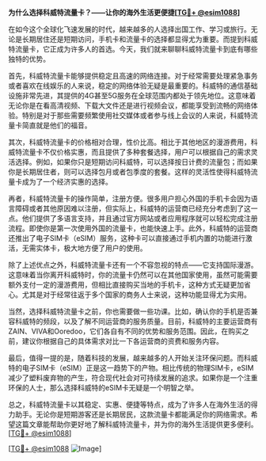 **为什么选择科威特流量卡？——让你的海外生活更便捷[[TG💪+ @esim1088](https://t.me/s/esim1088)]**

在如今这个全球化飞速发展的时代，越来越多的人选择出国工作、学习或旅行。无论是长期居住还是短期访问，手机卡和流量卡的选择都显得尤为重要。而提到科威特流量卡，它正成为许多人的首选。今天，我们就来聊聊科威特流量卡到底有哪些独特的优势。

首先，科威特流量卡能够提供稳定且高速的网络连接。对于经常需要处理紧急事务或者喜欢在线娱乐的人来说，稳定的网络体验无疑是最重要的。科威特的通信基础设施非常先进，其提供的4G甚至5G服务在全球范围内都处于领先地位。这意味着无论你是在看高清视频、下载大文件还是进行视频会议，都能享受到流畅的网络体验。特别是对于那些需要频繁使用社交媒体或者参与线上会议的人来说，科威特流量卡简直就是他们的福音。

其次，科威特流量卡的价格相对合理，性价比高。相比于其他地区的漫游费用，科威特流量卡不仅价格实惠，而且提供了多种套餐选择，用户可以根据自己的需求灵活选择。例如，如果你只是短期访问科威特，可以选择按日计费的流量包；而如果你是长期居住者，则可以选择包月或者包季度的套餐。这样的灵活性使得科威特流量卡成为了一个经济实惠的选择。

再者，科威特流量卡的操作简单，注册方便。很多用户担心外国的手机卡会因为语言障碍或者其他原因难以注册，但实际上，科威特的运营商已经充分考虑到了这一点。他们提供了多语言支持，并且通过官方网站或者应用程序就可以轻松完成注册流程。即使你是第一次使用外国的流量卡，也能快速上手。此外，科威特的运营商还推出了电子SIM卡（eSIM）服务，这种卡可以直接通过手机内置的功能进行激活，无需实体卡，极大地方便了用户的使用。

除了上述优点之外，科威特流量卡还有一个不容忽视的特点——它支持国际漫游。这意味着当你离开科威特时，你的流量卡仍然可以在其他国家使用，虽然可能需要额外支付一定的漫游费用，但相比直接购买当地的手机卡，这种方式无疑更加省心。尤其是对于经常往返于多个国家的商务人士来说，这种功能显得尤为实用。

当然，选择科威特流量卡之前，你也需要做一些功课。比如，确认你的手机是否兼容科威特的频段，以及了解不同运营商的服务质量。目前，科威特的主要运营商有ZAIN、VIVA和Ooredoo，它们各自有不同的优势和服务范围。因此，在购买之前，建议你根据自己的具体需求对比一下各运营商的资费和服务内容。

最后，值得一提的是，随着科技的发展，越来越多的人开始关注环保问题。而科威特的电子SIM卡（eSIM）正是这一趋势下的产物。相比传统的物理SIM卡，eSIM减少了塑料废弃物的产生，符合现代社会对可持续发展的追求。如果你是一个注重环保的人士，那么选择科威特的eSIM卡无疑是一个明智之举。

总之，科威特流量卡以其稳定、实惠、便捷等特点，成为了许多人在海外生活的得力助手。无论你是短期游客还是长期居民，这款流量卡都能满足你的网络需求。希望这篇文章能帮助你更好地了解科威特流量卡，并为你的海外生活提供更多便利。[[TG💪+ @esim1088](https://t.me/s/esim1088)]

[[TG💪+ @esim1088](https://t.me/s/esim1088) ![Image](https://i.postimg.cc/4NQfJmqS/Snipaste-2025-05-13-00-14-12.png)]